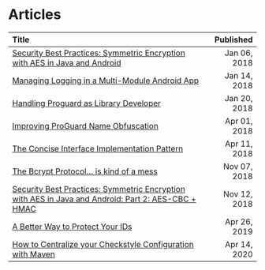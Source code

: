 # Articles

|Title |Published|
|:---|---:|
| [Security Best Practices: Symmetric Encryption with AES in Java and Android](/articles/Security-Best-Practices_-Symmetric-Encryption-with-AES-in-Java-and-Android) | Jan 06, 2018 |
| [Managing Logging in a Multi-Module Android App](/articles/Managing-Logging-in-a-Multi-Module-Android-App) | Jan 14, 2018 |
| [Handling Proguard as Library Developer](/articles/Handling-Proguard-as-Library-Developer) | Jan 20, 2018 |
| [Improving ProGuard Name Obfuscation](/articles/Improving-ProGuard-Name-Obfuscation) | Apr 01, 2018 |
| [The Concise Interface Implementation Pattern](/articles/The-Concise-Interface-Implementation-Pattern) | Apr 11, 2018 |
| [The Bcrypt Protocol… is kind of a mess](/articles/The-Bcrypt-Protocol_-is-kind-of-a-mess) | Nov 07, 2018 |
| [Security Best Practices: Symmetric Encryption with AES in Java and Android: Part 2: AES-CBC + HMAC](/articles/Security-Best-Practices_-Symmetric-Encryption-with-AES-in-Java-and-Android_-Part-2_-AES-CBC-+-HMAC) | Nov 12, 2018 |
| [A Better Way to Protect Your IDs](/articles/A-Better-Way-to-Protect-Your-IDs) | Apr 26, 2019 |
| [How to Centralize your Checkstyle Configuration with Maven](/articles/How-to-Centralize-your-Checkstyle-Configuration-with-Maven) | Apr 14, 2020 |
